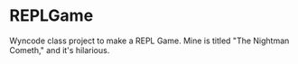 # REPLGame
Wyncode class project to make a REPL Game. Mine is titled "The Nightman Cometh," and it's hilarious.
